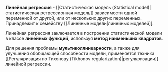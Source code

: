 **Линейная регрессия** - [[Статистическая модель (Statistical model)|статистическая регрессионная модель]] зависимости одной переменной от другой, или от нескольких других переменных. Принадлежит к семейству [[Линейные модели|линейных моделей]].

Линейная регрессия заключается в построении статистической модели в классе **линейных функций**, используя **метод наименьших квадратов**.

Для решения проблемы **мультиколлинеарности**, а также для улучшения обобщающей способности модели, применяется техника [[Регуляризация по Тихонову (Tikhonov regularization)|регуляризации]] линейной регрессии.